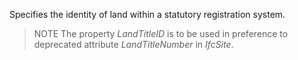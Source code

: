 Specifies the identity of land within a statutory registration system.

<!-- end of short definition -->


> NOTE The property _LandTitleID_ is to be used in preference to deprecated attribute _LandTitleNumber_ in _IfcSite_.
